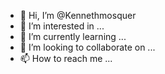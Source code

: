 - 👋 Hi, I’m @Kennethmosquer
- 👀 I’m interested in ...
- 🌱 I’m currently learning ...
- 💞️ I’m looking to collaborate on ...
- 📫 How to reach me ...

<!---
Kennethmosquer/Kennethmosquer is a ✨ special ✨ repository because its `README.md` (this file) appears on your GitHub profile.
You can click the Preview link to take a look at your changes.
--->
